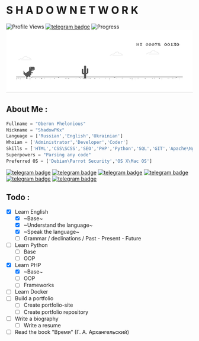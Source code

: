 # S H A D O W   N E T W O R K
![Profile Views](https://hits.seeyoufarm.com/api/count/incr/badge.svg?url=https://github.com/ShadowPKx/&title=Profile%20Views)
[![telegram badge](https://img.shields.io/badge/ShadowPKx-30302f?style=flat&logo=telegram)](https://t.me/ShadowPKx)
![Progress](https://progress-bar.dev/420/?scale=15000&title=StartUp&width=507&suffix=$\15000$)
![Dyno](https://github.com/ShadowPKx/ShadowPKx/raw/master/dino.gif) 

## About Me :
```python
Fullname = "Oberon Phelonious"
Nickname = "ShadowPKx"
Language = ['Russian','English','Ukrainian']
Whoiam = ['Administrator','Developer','Coder']
Skills = ['HTML','CSS\SCSS','SEO','PHP','Python','SQL','GIT','Apache\Nginx']
Superpowers = "Parsing any code"
Preferred OS = ['Debian\Parrot Security','OS X\Mac OS']
```
[![telegram badge](https://img.shields.io/badge/CONTACT_ME-30302f?style=flat)](https://t.me/ShadowPKx)
[![telegram badge](https://img.shields.io/badge/WEBSITE-30302f?style=flat)](#)
[![telegram badge](https://img.shields.io/badge/SERVICES-30302f?style=flat)](#)
[![telegram badge](https://img.shields.io/badge/PORTFOLIO-30302f?style=flat)](#)
[![telegram badge](https://img.shields.io/badge/BIOGRAPHY-30302f?style=flat)](#)
[![telegram badge](https://img.shields.io/badge/RESUME-30302f?style=flat)](#)

## Todo :
- [X] Learn English
    - [X] ~Base~
    - [X] ~Understand the language~
    - [X] ~Speak the language~
    - [ ] Grammar / declinations / Past - Present - Future
- [ ] Learn Python
    - [ ] Base
    - [ ] OOP
- [X] Learn PHP
    - [X] ~Base~
    - [ ] OOP
    - [ ] Frameworks
- [ ] Learn Docker
- [ ] Build a portfolio
    - [ ] Create portfolio-site
    - [ ] Create portfolio repository
- [ ] Write a biography
    - [ ] Write a resume
- [ ] Read the book "Время" (Г. А. Архангельский)

